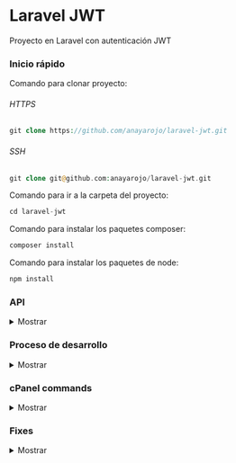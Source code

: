 # Laravel JWT
Proyecto en Laravel con autenticación JWT

### Inicio rápido

Comando para clonar proyecto:

###### HTTPS
```php
git clone https://github.com/anayarojo/laravel-jwt.git
```

###### SSH
```php
git clone git@github.com:anayarojo/laravel-jwt.git
```

Comando para ir a la carpeta del proyecto:
```php
cd laravel-jwt
```

Comando para instalar los paquetes composer:
```php
composer install
```

Comando para instalar los paquetes de node:
```php
npm install
```
### API
<details>
  <summary>Mostrar</summary><p></p>

#### Register

Method: `POST`

URL: `{{host}}/api/register`

Body:
```json
{
	"name": "{{name}}",
	"email": "{{email}}",
	"password": "{{password}}",
	"password_confirmation": "{{password}}"
}
```

Response:
```json
{
    "user": {
        "name": "Test1",
        "email": "test1@email.com",
        "updated_at": "2020-03-26 19:05:51",
        "created_at": "2020-03-26 19:05:51",
        "id": 2
    },
    "token": "eyJ0eXAiOiJKV1QiLCJhbGciOiJIUzI1NiJ9.eyJpc3MiOiJodHRwOlwvXC9sYXJhdmVsLWp3dC5yYW5heWFyb2pvLmNvbVwvXC9hcGlcL3JlZ2lzdGVyIiwiaWF0IjoxNTg1MjQ5NTUxLCJleHAiOjE1ODUyNTMxNTEsIm5iZiI6MTU4NTI0OTU1MSwianRpIjoidHlrMlpkVXhwZTF6bDcybyIsInN1YiI6MiwicHJ2IjoiMjNiZDVjODk0OWY2MDBhZGIzOWU3MDFjNDAwODcyZGI3YTU5NzZmNyJ9.ApagcOAEUBQYL2BeEYDuiiEAK2HElOuV84mshs6ScNg"
}
```

#### Login

Method: `POST`

URL: `{{host}}/api/login`

Body:
```json
{
	"email": "{{email}}",
	"password": "{{password}}"
}
```

Response:
```json
{
    "token": "eyJ0eXAiOiJKV1QiLCJhbGciOiJIUzI1NiJ9.eyJpc3MiOiJodHRwOlwvXC9sYXJhdmVsLWp3dC5yYW5heWFyb2pvLmNvbVwvXC9hcGlcL3JlZ2lzdGVyIiwiaWF0IjoxNTg1MjQ5NTUxLCJleHAiOjE1ODUyNTMxNTEsIm5iZiI6MTU4NTI0OTU1MSwianRpIjoidHlrMlpkVXhwZTF6bDcybyIsInN1YiI6MiwicHJ2IjoiMjNiZDVjODk0OWY2MDBhZGIzOWU3MDFjNDAwODcyZGI3YTU5NzZmNyJ9.ApagcOAEUBQYL2BeEYDuiiEAK2HElOuV84mshs6ScNg"
}
```

#### Open

Method: `GET`

URL: `{{host}}/api/open`

Response:
```json
{
    "data": "This data is open and can be accessed without the client being authenticated"
}
```

#### Closed

Method: `GET`

URL: `{{host}}/api/closed`

Headers:
```json
    "Authorization": "Bearer eyJ0eXAiOiJKV1QiLCJhbGciOiJIUzI1NiJ9.eyJpc3MiOiJodHRwOlwvXC9sYXJhdmVsLWp3dC5yYW5heWFyb2pvLmNvbVwvXC9hcGlcL2xvZ2luIiwiaWF0IjoxNTg1MTkwMDMxLCJleHAiOjE1ODUxOTM2MzEsIm5iZiI6MTU4NTE5MDAzMSwianRpIjoiS3R6bDdWckE0SXh6OE1heSIsInN1YiI6MSwicHJ2IjoiMjNiZDVjODk0OWY2MDBhZGIzOWU3MDFjNDAwODcyZGI3YTU5NzZmNyJ9.5NNXWCFh6o1d1vv-goRA8l1OhfmWFh9HHBR5fO7YRn0"
```

Response:
```json
{
    "data": "This data is open and can be accessed without the client being authenticated"
}
```

</details>

### Proceso de desarrollo

<details>
  <summary>Mostrar</summary><p></p>

Ejecutar comando para crear proyecto Laravel:
```bash
composer create-project --prefer-dist laravel/laravel laravel-jwt "5.4.*"
```

Ejecutar comando para instalar los paquetes composer:
```bash
composer install
```

Ejecutar comando para instalar los paquetes node:
```bash
npm install
```

Ejecutar comando para instalar JWT authentication:
```bash
composer require tymon/jwt-auth:dev-develop --prefer-source
```

Agregar el siguiente provider al array de providers en el archivo config/app.php:

```php
[...]
Tymon\JWTAuth\Providers\LaravelServiceProvider::class,
[...]
```

Agregar los siguientes alias al array de alias:
```bash
[...]
'JWTAuth' => Tymon\JWTAuth\Facades\JWTAuth::class, 
'JWTFactory' => Tymon\JWTAuth\Facades\JWTFactory::class,
[...]
```

Ejecutar comando para crear archivo de configuración para la autenticación JWT:
```bash
php artisan vendor:publish --provider="Tymon\JWTAuth\Providers\LaravelServiceProvider"
```

Ejecutar comando para crear llave secreta para la autenticación JWT en el archivo .env:
```bash
php artisan jwt:secret
```

Implementar JWTSubject en el modelo User de la siguiente manera:
```php
<?php

namespace App;

use Illuminate\Notifications\Notifiable;
use Illuminate\Foundation\Auth\User as Authenticatable;
use Tymon\JWTAuth\Contracts\JWTSubject;

class User extends Authenticatable implements JWTSubject
{
    use Notifiable;

    /**
        * The attributes that are mass assignable.
        *
        * @var array
        */
    protected $fillable = [
        'name', 'email', 'password',
    ];

    /**
        * The attributes that should be hidden for arrays.
        *
        * @var array
        */
    protected $hidden = [
        'password', 'remember_token',
    ];

    public function getJWTIdentifier()
    {
        return $this->getKey();
    }
    public function getJWTCustomClaims()
    {
        return [];
    }
}
```

Configurar conexión con la base de datos en el archivo .env:
```bash
DB_CONNECTION=mysql
DB_HOST=127.0.0.1
DB_PORT=3306
DB_DATABASE=homestead
DB_USERNAME=homestead
DB_PASSWORD=secret
```

Ejecutar comando para crear tablas del proyecto en la base de datos:
```
php artisan migrate
```


Ejecutar comandos para crear controladores:
```bash
php artisan make:controller UserController 
php artisan make:controller DataController
```

Implementar UserController de la siguiente manera:
```php
<?php

namespace App\Http\Controllers;

use App\User;
use Illuminate\Http\Request;
use Illuminate\Support\Facades\Hash;
use Illuminate\Support\Facades\Validator;
use JWTAuth;
use Tymon\JWTAuth\Exceptions\JWTException;

class UserController extends Controller
{
    public function authenticate(Request $request)
    {
        $credentials = $request->only('email', 'password');

        try {
            if (! $token = JWTAuth::attempt($credentials)) {
                return response()->json(['error' => 'invalid_credentials'], 400);
            }
        } catch (JWTException $e) {
            return response()->json(['error' => 'could_not_create_token'], 500);
        }

        return response()->json(compact('token'));
    }

    public function register(Request $request)
    {
            $validator = Validator::make($request->all(), [
            'name' => 'required|string|max:255',
            'email' => 'required|string|email|max:255|unique:users',
            'password' => 'required|string|min:6|confirmed',
        ]);

        if($validator->fails()){
                return response()->json($validator->errors()->toJson(), 400);
        }

        $user = User::create([
            'name' => $request->get('name'),
            'email' => $request->get('email'),
            'password' => Hash::make($request->get('password')),
        ]);

        $token = JWTAuth::fromUser($user);

        return response()->json(compact('user','token'),201);
    }

    public function getAuthenticatedUser()
        {
                try {

                        if (! $user = JWTAuth::parseToken()->authenticate()) {
                                return response()->json(['user_not_found'], 404);
                        }

                } catch (Tymon\JWTAuth\Exceptions\TokenExpiredException $e) {

                        return response()->json(['token_expired'], $e->getStatusCode());

                } catch (Tymon\JWTAuth\Exceptions\TokenInvalidException $e) {

                        return response()->json(['token_invalid'], $e->getStatusCode());

                } catch (Tymon\JWTAuth\Exceptions\JWTException $e) {

                        return response()->json(['token_absent'], $e->getStatusCode());

                }

                return response()->json(compact('user'));
        }
}
```

Implementar DataController de la siguiente manera:
```php
<?php

namespace App\Http\Controllers;

use Illuminate\Http\Request;

class DataController extends Controller
{
        public function open() 
        {
            $data = "This data is open and can be accessed without the client being authenticated";
            return response()->json(compact('data'),200);

        }

        public function closed() 
        {
            $data = "Only authorized users can see this";
            return response()->json(compact('data'),200);
        }
}
```

Ejecutar comando para crear middleware:
```bash
php artisan make:middleware JwtMiddleware
```

Implementar JwtMiddleware de la siguiente manera:
```
<?php

namespace App\Http\Middleware;

use Closure;
use JWTAuth;
use Exception;
use Tymon\JWTAuth\Http\Middleware\BaseMiddleware;

class JwtMiddleware extends BaseMiddleware
{

    /**
        * Handle an incoming request.
        *
        * @param  \Illuminate\Http\Request  $request
        * @param  \Closure  $next
        * @return mixed
        */
    public function handle($request, Closure $next)
    {
        try {
            $user = JWTAuth::parseToken()->authenticate();
        } catch (Exception $e) {
            if ($e instanceof \Tymon\JWTAuth\Exceptions\TokenInvalidException){
                return response()->json(['status' => 'Token is Invalid']);
            }else if ($e instanceof \Tymon\JWTAuth\Exceptions\TokenExpiredException){
                return response()->json(['status' => 'Token is Expired']);
            }else{
                return response()->json(['status' => 'Authorization Token not found']);
            }
        }
        return $next($request);
    }
}
```

Agregar JwtMiddleware al array de middlewares en el archivo app/http/Kernel.php:
```php
[...]
protected $routeMiddleware = [
    [...]
    'jwt.verify' => \App\Http\Middleware\JwtMiddleware::class,
];
[...]
```

Agregar las siguientes rutas al archivo routes/api.php:
```php
[...]
Route::post('register', 'UserController@register');
Route::post('login', 'UserController@authenticate');
Route::get('open', 'DataController@open');

Route::group(['middleware' => ['jwt.verify']], function() {
    Route::get('user', 'UserController@getAuthenticatedUser');
    Route::get('closed', 'DataController@closed');
});
```

</details>

### cPanel commands
<details>
  <summary>Mostrar</summary><p></p>

```bash
--------------------------------------------------------------
PHP
/opt/php71/bin/php
/opt/php71/bin/php artisan key:generate
/opt/php71/bin/php artisan migrate
--------------------------------------------------------------
COMPOSER
/opt/cpanel/composer/bin/composer install
/opt/cpanel/composer/bin/composer update
/opt/php71/bin/php /opt/cpanel/composer/bin/composer install
/opt/php71/bin/php /opt/cpanel/composer/bin/composer update
--------------------------------------------------------------
```

</details>

### Fixes
<details>
  <summary>Mostrar</summary><p></p>

#### Syntax error or access violation: 1071 Specified key was too long

Establecer el tamaño default en el archivo `AppServiceProvider.php`

```php
use Illuminate\Support\Facades\Schema;

public function boot()
{
    Schema::defaultStringLength(191);
}
```

</details>
